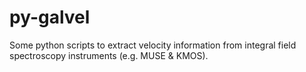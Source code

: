 # py-galvel
Some python scripts to extract velocity information from integral field spectroscopy instruments (e.g. MUSE &amp; KMOS).
